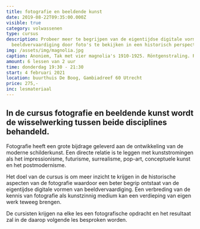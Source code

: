 ```yaml
---
title: fotografie en beeldende kunst
date: 2019-08-22T09:35:00.000Z
visible: true
category: volwassenen
type: cursus
description: Probeer meer te begrijpen van de eigentijdse digitale vormen van
  beeldvervaardiging door foto's te bekijken in een historisch perspectief.
img: /assets/img/magnolia.jpg
caption: Anoniem, Tak met vier magnolia's 1910-1925. Röntgenstraling. Rijksmuseum
amount: 6 lessen van 2 uur
time: donderdag 19:30 - 21:30
start: 4 februari 2021
location: buurthuis De Boog, Gambiadreef 60 Utrecht
price: 275,-
inc: lesmateriaal
---
```


## In de cursus fotografie en beeldende kunst wordt de wisselwerking tussen beide disciplines behandeld.

Fotografie heeft een grote bijdrage geleverd aan de ontwikkeling van de moderne schilderkunst. Een directe relatie is te leggen met kunststromingen als het impressionisme, futurisme, surrealisme, pop-art, conceptuele kunst en het postmodernisme.

Het doel van de cursus is om meer inzicht te krijgen in de historische aspecten van de fotografie waardoor een beter begrip ontstaat van de eigentijdse digitale vormen van beeldvervaardiging. Een verbreding van de kennis van fotografie als kunstzinnig medium kan een verdieping van eigen werk teweeg brengen. 

De cursisten krijgen na elke les een fotografische opdracht en het resultaat zal in de daarop volgende les besproken worden.
